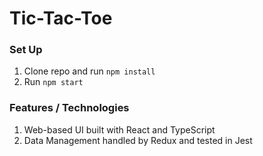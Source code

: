 # Tic-Tac-Toe

### Set Up

1. Clone repo and run `npm install`
2. Run `npm start`

### Features / Technologies

1. Web-based UI built with React and TypeScript
2. Data Management handled by Redux and tested in Jest